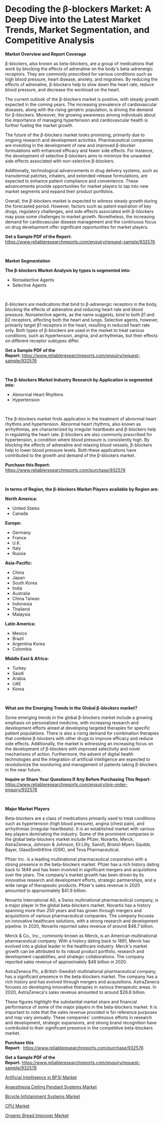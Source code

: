<p><h1>Decoding the β-blockers Market: A Deep Dive into the Latest Market Trends, Market Segmentation, and Competitive Analysis</h1></p><p><strong>Market Overview and Report Coverage</strong></p>
<p><p>β-blockers, also known as beta-blockers, are a group of medications that work by blocking the effects of adrenaline on the body's beta-adrenergic receptors. They are commonly prescribed for various conditions such as high blood pressure, heart disease, anxiety, and migraines. By reducing the effects of adrenaline, β-blockers help to slow down the heart rate, reduce blood pressure, and decrease the workload on the heart.</p><p>The current outlook of the β-blockers market is positive, with steady growth expected in the coming years. The increasing prevalence of cardiovascular diseases, along with the rising geriatric population, is driving the demand for β-blockers. Moreover, the growing awareness among individuals about the importance of managing hypertension and cardiovascular health is further fueling the market growth.</p><p>The future of the β-blockers market looks promising, primarily due to ongoing research and development activities. Pharmaceutical companies are investing in the development of new and improved β-blocker formulations with enhanced efficacy and fewer side effects. For instance, the development of selective β-blockers aims to minimize the unwanted side effects associated with non-selective β-blockers.</p><p>Additionally, technological advancements in drug delivery systems, such as transdermal patches, inhalers, and extended-release formulations, are expected to enhance patient compliance and convenience. These advancements provide opportunities for market players to tap into new market segments and expand their product portfolios.</p><p>Overall, the β-blockers market is expected to witness steady growth during the forecasted period. However, factors such as patent expiration of key drugs, regulatory challenges, and side effects associated with β-blockers may pose some challenges to market growth. Nonetheless, the increasing demand for cardiovascular disease management and the continuous focus on drug development offer significant opportunities for market players.</p></p>
<p><strong>Get a Sample PDF of the Report:</strong> <a href="https://www.reliableresearchreports.com/enquiry/request-sample/932576">https://www.reliableresearchreports.com/enquiry/request-sample/932576</a></p>
<p>&nbsp;</p>
<p><strong>Market Segmentation</strong></p>
<p><strong>The β-blockers Market Analysis by types is segmented into:</strong></p>
<p><ul><li>Nonselective Agents</li><li>Selective Agents</li></ul></p>
<p>&nbsp;</p>
<p><p>β-blockers are medications that bind to β-adrenergic receptors in the body, blocking the effects of adrenaline and reducing heart rate and blood pressure. Nonselective agents, as the name suggests, bind to both β1 and β2 receptors, affecting both the heart and lungs. Selective agents, however, primarily target β1 receptors in the heart, resulting in reduced heart rate only. Both types of β-blockers are used in the market to treat various conditions, such as hypertension, angina, and arrhythmias, but their effects on different receptor subtypes differ.</p></p>
<p><strong>Get a Sample PDF of the Report:</strong>&nbsp;<a href="https://www.reliableresearchreports.com/enquiry/request-sample/932576">https://www.reliableresearchreports.com/enquiry/request-sample/932576</a></p>
<p>&nbsp;</p>
<p><strong>The β-blockers Market Industry Research by Application is segmented into:</strong></p>
<p><ul><li>Abnormal Heart Rhythms</li><li>Hypertension</li></ul></p>
<p>&nbsp;</p>
<p><p>The β-blockers market finds application in the treatment of abnormal heart rhythms and hypertension. Abnormal heart rhythms, also known as arrhythmias, are characterized by irregular heartbeats and β-blockers help in regulating the heart rate. β-blockers are also commonly prescribed for hypertension, a condition where blood pressure is consistently high. By blocking the effects of adrenaline and relaxing blood vessels, β-blockers help to lower blood pressure levels. Both these applications have contributed to the growth and demand of the β-blockers market.</p></p>
<p><strong>Purchase this Report:</strong>&nbsp; <a href="https://www.reliableresearchreports.com/purchase/932576">https://www.reliableresearchreports.com/purchase/932576</a></p>
<p>&nbsp;</p>
<p><strong>In terms of Region, the β-blockers Market Players available by Region are:</strong></p>
<p>
    <p> <strong> North America: </strong>
        <ul>
            <li>United States</li>
            <li>Canada</li>
        </ul>
        </p> 
    <p> <strong> Europe: </strong>
        <ul>
            <li>Germany</li>
            <li>France</li>
            <li>U.K.</li>
            <li>Italy</li>
            <li>Russia</li>
        </ul>
        </p> 
    <p> <strong> Asia-Pacific: </strong>
        <ul>
            <li>China</li>
            <li>Japan</li>
            <li>South Korea</li>
            <li>India</li>
            <li>Australia</li>
            <li>China Taiwan</li>
            <li>Indonesia</li>
            <li>Thailand</li>
            <li>Malaysia</li>
        </ul>
        </p> 
    <p> <strong> Latin America: </strong>
        <ul>
            <li>Mexico</li>
            <li>Brazil</li>
            <li>Argentina Korea</li>
            <li>Colombia</li>
        </ul>
        </p> 
    <p> <strong> Middle East & Africa: </strong>
        <ul>
            <li>Turkey</li>
            <li>Saudi</li>
            <li>Arabia</li>
            <li>UAE</li>
            <li>Korea</li>
        </ul>
    </p>
    </p>
<p>&nbsp;</p>
<p><strong>What are the Emerging Trends in the Global β-blockers market?</strong></p>
<p><p>Some emerging trends in the global β-blockers market include a growing emphasis on personalized medicine, with increasing research and development efforts aimed at developing targeted therapies for specific patient populations. There is also a rising demand for combination therapies that combine β-blockers with other drugs to improve efficacy and reduce side effects. Additionally, the market is witnessing an increasing focus on the development of β-blockers with improved selectivity and novel mechanisms of action. Furthermore, the advent of digital health technologies and the integration of artificial intelligence are expected to revolutionize the monitoring and management of patients taking β-blockers in the near future.</p></p>
<p><strong>Inquire or Share Your Questions If Any Before Purchasing This Report</strong>- <a href="https://www.reliableresearchreports.com/enquiry/pre-order-enquiry/932576">https://www.reliableresearchreports.com/enquiry/pre-order-enquiry/932576</a></p>
<p>&nbsp;</p>
<p><strong>Major Market Players</strong></p>
<p><p>Beta-blockers are a class of medications primarily used to treat conditions such as hypertension (high blood pressure), angina (chest pain), and arrhythmias (irregular heartbeats). It is an established market with various key players dominating the industry. Some of the prominent companies in the global beta-blockers market include Pfizer, Novartis, Merck, AstraZeneca, Johnson & Johnson, Eli Lilly, Sanofi, Bristol-Myers Squibb, Bayer, GlaxoSmithKline (GSK), and Teva Pharmaceutical.</p><p>Pfizer Inc. is a leading multinational pharmaceutical corporation with a strong presence in the beta-blockers market. Pfizer has a rich history dating back to 1849 and has been involved in significant mergers and acquisitions over the years. The company's market growth has been driven by its innovative research and development efforts, strategic partnerships, and a wide range of therapeutic products. Pfizer's sales revenue in 2020 amounted to approximately $41.9 billion.</p><p>Novartis International AG, a Swiss multinational pharmaceutical company, is a major player in the global beta-blockers market. Novartis has a history spanning more than 250 years and has grown through mergers and acquisitions of various pharmaceutical companies. The company focuses on innovative healthcare solutions, with a strong research and development pipeline. In 2020, Novartis reported sales revenue of around $48.7 billion.</p><p>Merck & Co., Inc., commonly known as Merck, is an American multinational pharmaceutical company. With a history dating back to 1891, Merck has evolved into a global leader in the healthcare industry. Merck's market growth can be attributed to its robust product portfolio, research and development capabilities, and strategic collaborations. The company reported sales revenue of approximately $48 billion in 2020.</p><p>AstraZeneca Plc, a British-Swedish multinational pharmaceutical company, has a significant presence in the beta-blockers market. The company has a rich history and has evolved through mergers and acquisitions. AstraZeneca focuses on developing innovative therapies in various therapeutic areas. In 2020, AstraZeneca's sales revenue amounted to around $26.6 billion.</p><p>These figures highlight the substantial market share and financial performance of some of the major players in the beta-blockers market. It is important to note that the sales revenue provided is for reference purposes and may vary annually. These companies' continuous efforts in research and development, strategic expansions, and strong brand recognition have contributed to their significant presence in the competitive beta-blockers market.</p></p>
<p><strong>Purchase this Report:</strong>&nbsp;&nbsp;<a href="https://www.reliableresearchreports.com/purchase/932576">https://www.reliableresearchreports.com/purchase/932576</a></p>
<p></p>
<p><strong>Get a Sample PDF of the Report:</strong>&nbsp;<a href="https://www.reliableresearchreports.com/enquiry/request-sample/932576">https://www.reliableresearchreports.com/enquiry/request-sample/932576</a></p>
<p><p><a href="https://medium.com/@pauladams6h/artificial-intelligence-in-bfsi-market-size-growth-forecast-2023-2030-f2995ed18b07">Artificial Intelligence in BFSI Market</a></p><p><a href="https://issuu.com/reportprime-2/docs/anaesthesia-ceiling-pendant-systems-market-size-20?fr=xKAE9_zU1NQ">Anaesthesia Ceiling Pendant Systems Market</a></p><p><a href="https://issuu.com/reportprime-2/docs/bicycle-infotainment-systems-market-size-2030.pptx?fr=xKAE9_zU1NQ">Bicycle Infotainment Systems Market</a></p><p><a href="https://www.reportprime.com/cpu-r1225">CPU Market</a></p><p><a href="https://www.reportprime.com/organic-bread-improver-r5972">Organic Bread Improver Market</a></p></p>
